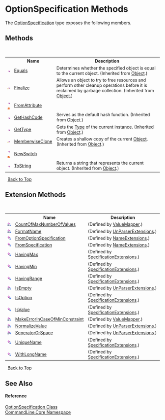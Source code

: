 # OptionSpecification Methods
 

The <a href="T_CommandLine_Core_OptionSpecification">OptionSpecification</a> type exposes the following members.


## Methods
&nbsp;<table><tr><th></th><th>Name</th><th>Description</th></tr><tr><td>![Public method](media/pubmethod.gif "Public method")</td><td><a href="https://docs.microsoft.com/dotnet/api/system.object.equals#System_Object_Equals_System_Object_" target="_blank">Equals</a></td><td>
Determines whether the specified object is equal to the current object.
 (Inherited from <a href="https://docs.microsoft.com/dotnet/api/system.object" target="_blank">Object</a>.)</td></tr><tr><td>![Protected method](media/protmethod.gif "Protected method")</td><td><a href="https://docs.microsoft.com/dotnet/api/system.object.finalize#System_Object_Finalize" target="_blank">Finalize</a></td><td>
Allows an object to try to free resources and perform other cleanup operations before it is reclaimed by garbage collection.
 (Inherited from <a href="https://docs.microsoft.com/dotnet/api/system.object" target="_blank">Object</a>.)</td></tr><tr><td>![Public method](media/pubmethod.gif "Public method")![Static member](media/static.gif "Static member")</td><td><a href="M_CommandLine_Core_OptionSpecification_FromAttribute">FromAttribute</a></td><td /></tr><tr><td>![Public method](media/pubmethod.gif "Public method")</td><td><a href="https://docs.microsoft.com/dotnet/api/system.object.gethashcode#System_Object_GetHashCode" target="_blank">GetHashCode</a></td><td>
Serves as the default hash function.
 (Inherited from <a href="https://docs.microsoft.com/dotnet/api/system.object" target="_blank">Object</a>.)</td></tr><tr><td>![Public method](media/pubmethod.gif "Public method")</td><td><a href="https://docs.microsoft.com/dotnet/api/system.object.gettype#System_Object_GetType" target="_blank">GetType</a></td><td>
Gets the <a href="https://docs.microsoft.com/dotnet/api/system.type" target="_blank">Type</a> of the current instance.
 (Inherited from <a href="https://docs.microsoft.com/dotnet/api/system.object" target="_blank">Object</a>.)</td></tr><tr><td>![Protected method](media/protmethod.gif "Protected method")</td><td><a href="https://docs.microsoft.com/dotnet/api/system.object.memberwiseclone#System_Object_MemberwiseClone" target="_blank">MemberwiseClone</a></td><td>
Creates a shallow copy of the current <a href="https://docs.microsoft.com/dotnet/api/system.object" target="_blank">Object</a>.
 (Inherited from <a href="https://docs.microsoft.com/dotnet/api/system.object" target="_blank">Object</a>.)</td></tr><tr><td>![Public method](media/pubmethod.gif "Public method")![Static member](media/static.gif "Static member")</td><td><a href="M_CommandLine_Core_OptionSpecification_NewSwitch">NewSwitch</a></td><td /></tr><tr><td>![Public method](media/pubmethod.gif "Public method")</td><td><a href="https://docs.microsoft.com/dotnet/api/system.object.tostring#System_Object_ToString" target="_blank">ToString</a></td><td>
Returns a string that represents the current object.
 (Inherited from <a href="https://docs.microsoft.com/dotnet/api/system.object" target="_blank">Object</a>.)</td></tr></table>&nbsp;
<a href="#optionspecification-methods">Back to Top</a>

## Extension Methods
&nbsp;<table><tr><th></th><th>Name</th><th>Description</th></tr><tr><td>![Private Extension Method](media/privextension.gif "Private Extension Method")</td><td><a href="M_CommandLine_Core_ValueMapper_CountOfMaxNumberOfValues">CountOfMaxNumberOfValues</a></td><td> (Defined by <a href="T_CommandLine_Core_ValueMapper">ValueMapper</a>.)</td></tr><tr><td>![Private Extension Method](media/privextension.gif "Private Extension Method")</td><td><a href="M_CommandLine_UnParserExtensions_FormatName">FormatName</a></td><td> (Defined by <a href="T_CommandLine_UnParserExtensions">UnParserExtensions</a>.)</td></tr><tr><td>![Public Extension Method](media/pubextension.gif "Public Extension Method")</td><td><a href="M_CommandLine_Core_NameExtensions_FromOptionSpecification">FromOptionSpecification</a></td><td> (Defined by <a href="T_CommandLine_Core_NameExtensions">NameExtensions</a>.)</td></tr><tr><td>![Public Extension Method](media/pubextension.gif "Public Extension Method")</td><td><a href="M_CommandLine_Core_NameExtensions_FromSpecification">FromSpecification</a></td><td> (Defined by <a href="T_CommandLine_Core_NameExtensions">NameExtensions</a>.)</td></tr><tr><td>![Public Extension Method](media/pubextension.gif "Public Extension Method")</td><td><a href="M_CommandLine_Core_SpecificationExtensions_HavingMax">HavingMax</a></td><td> (Defined by <a href="T_CommandLine_Core_SpecificationExtensions">SpecificationExtensions</a>.)</td></tr><tr><td>![Public Extension Method](media/pubextension.gif "Public Extension Method")</td><td><a href="M_CommandLine_Core_SpecificationExtensions_HavingMin">HavingMin</a></td><td> (Defined by <a href="T_CommandLine_Core_SpecificationExtensions">SpecificationExtensions</a>.)</td></tr><tr><td>![Public Extension Method](media/pubextension.gif "Public Extension Method")</td><td><a href="M_CommandLine_Core_SpecificationExtensions_HavingRange">HavingRange</a></td><td> (Defined by <a href="T_CommandLine_Core_SpecificationExtensions">SpecificationExtensions</a>.)</td></tr><tr><td>![Private Extension Method](media/privextension.gif "Private Extension Method")</td><td><a href="M_CommandLine_UnParserExtensions_IsEmpty">IsEmpty</a></td><td> (Defined by <a href="T_CommandLine_UnParserExtensions">UnParserExtensions</a>.)</td></tr><tr><td>![Public Extension Method](media/pubextension.gif "Public Extension Method")</td><td><a href="M_CommandLine_Core_SpecificationExtensions_IsOption">IsOption</a></td><td> (Defined by <a href="T_CommandLine_Core_SpecificationExtensions">SpecificationExtensions</a>.)</td></tr><tr><td>![Public Extension Method](media/pubextension.gif "Public Extension Method")</td><td><a href="M_CommandLine_Core_SpecificationExtensions_IsValue">IsValue</a></td><td> (Defined by <a href="T_CommandLine_Core_SpecificationExtensions">SpecificationExtensions</a>.)</td></tr><tr><td>![Private Extension Method](media/privextension.gif "Private Extension Method")</td><td><a href="M_CommandLine_Core_ValueMapper_MakeErrorInCaseOfMinConstraint">MakeErrorInCaseOfMinConstraint</a></td><td> (Defined by <a href="T_CommandLine_Core_ValueMapper">ValueMapper</a>.)</td></tr><tr><td>![Private Extension Method](media/privextension.gif "Private Extension Method")</td><td><a href="M_CommandLine_UnParserExtensions_NormalizeValue">NormalizeValue</a></td><td> (Defined by <a href="T_CommandLine_UnParserExtensions">UnParserExtensions</a>.)</td></tr><tr><td>![Private Extension Method](media/privextension.gif "Private Extension Method")</td><td><a href="M_CommandLine_UnParserExtensions_SeperatorOrSpace">SeperatorOrSpace</a></td><td> (Defined by <a href="T_CommandLine_UnParserExtensions">UnParserExtensions</a>.)</td></tr><tr><td>![Public Extension Method](media/pubextension.gif "Public Extension Method")</td><td><a href="M_CommandLine_Core_SpecificationExtensions_UniqueName">UniqueName</a></td><td> (Defined by <a href="T_CommandLine_Core_SpecificationExtensions">SpecificationExtensions</a>.)</td></tr><tr><td>![Public Extension Method](media/pubextension.gif "Public Extension Method")</td><td><a href="M_CommandLine_Core_SpecificationExtensions_WithLongName">WithLongName</a></td><td> (Defined by <a href="T_CommandLine_Core_SpecificationExtensions">SpecificationExtensions</a>.)</td></tr></table>&nbsp;
<a href="#optionspecification-methods">Back to Top</a>

## See Also


#### Reference
<a href="T_CommandLine_Core_OptionSpecification">OptionSpecification Class</a><br /><a href="N_CommandLine_Core">CommandLine.Core Namespace</a><br />